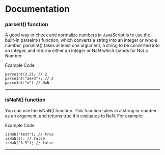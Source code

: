 # Documentation


### parseIt() function

A good way to check and normalize numbers in JavaScript is to use the built-in parseInt() function, which converts a string into an integer or whole number. parseInt() takes at least one argument, a string to be converted into an integer, and returns either an integer or NaN which stands for Not a Number. 

Example Code

    parseInt(2.2); // 2
    parseInt("2e+3"); // 2
    parseInt("e") // NaN


-----------------------------------------------------------------

### isNaN() function

You can use the isNaN() function. This function takes in a string or number as an argument, and returns true if it evaluates to NaN. For example:

Example Code

    isNaN("test"); // true
    isNaN(2); // false
    isNaN("3.5"); // false


-----------------------------------------------------------------